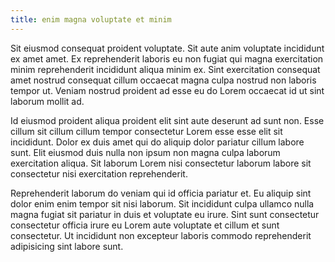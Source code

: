 ```yaml
---
title: enim magna voluptate et minim
---
```


Sit eiusmod consequat proident voluptate. Sit aute anim voluptate incididunt ex amet amet. Ex reprehenderit laboris eu non fugiat qui magna exercitation minim reprehenderit incididunt aliqua minim ex. Sint exercitation consequat amet nostrud consequat cillum occaecat magna culpa nostrud non laboris tempor ut. Veniam nostrud proident ad esse eu do Lorem occaecat id ut sint laborum mollit ad.

Id eiusmod proident aliqua proident elit sint aute deserunt ad sunt non. Esse cillum sit cillum cillum tempor consectetur Lorem esse esse elit sit incididunt. Dolor ex duis amet qui do aliquip dolor pariatur cillum labore sunt. Elit eiusmod duis nulla non ipsum non magna culpa laborum exercitation aliqua. Sit laborum Lorem nisi consectetur laborum labore sit consectetur nisi exercitation reprehenderit.

Reprehenderit laborum do veniam qui id officia pariatur et. Eu aliquip sint dolor enim enim tempor sit nisi laborum. Sit incididunt culpa ullamco nulla magna fugiat sit pariatur in duis et voluptate eu irure. Sint sunt consectetur consectetur officia irure eu Lorem aute voluptate et cillum et sunt consectetur. Ut incididunt non excepteur laboris commodo reprehenderit adipisicing sint labore sunt.